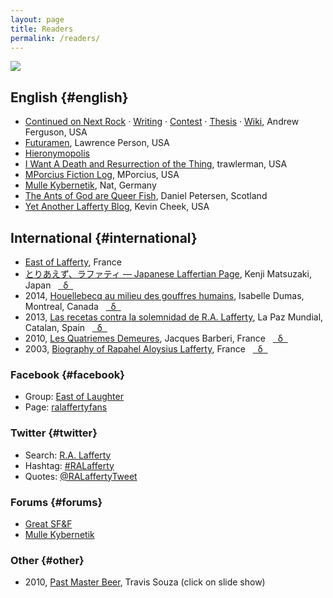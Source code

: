```yaml
---
layout: page
title: Readers
permalink: /readers/
---
```



<a href="http://web.archive.org/web/20050828204624/http://www.keithpurtell.com/kthings/body_lafferty.htm"><img src="{{ site.baseurl }}/images/readers.jpg"></a>

## English {#english}

* [Continued on Next Rock](http://ralafferty.tumblr.com) &middot; [Writing](http://ralafferty.tumblr.com/post/74655381463/how-lafferty-wrote) &middot; [Contest](http://news.virginia.edu/node/18066?id=18066) &middot; [Thesis](http://www.academia.edu/329007/Lafferty_and_His_World) &middot; [Wiki](http://lafferty.wikidot.com/), Andrew Ferguson, USA
* [Futuramen](http://www.lawrenceperson.com/?tag=r-a-lafferty), Lawrence Person, USA
* [Hieronymopolis](http://hieronymopolis.wordpress.com/category/laffertyana/)
* [I Want A Death and Resurrection of the Thing](http://failingevenbetter.blogspot.com/), trawlerman, USA
* [MPorcius Fiction Log](http://mporcius.blogspot.com/search/label/Lafferty), MPorcius, USA
* [Mulle Kybernetik](http://www.mulle-kybernetik.com/RAL), Nat, Germany
* [The Ants of God are Queer Fish](http://antsofgodarequeerfish.blogspot.com), Daniel Petersen, Scotland
* [Yet Another Lafferty Blog](http://www.yetanotherlaffertyblog.com/), Kevin Cheek, USA

## International {#international}

* [East of Lafferty](http://www.eastoflafferty.com/), France 
* [とりあえず、ラファティ &mdash; Japanese Laffertian Page](http://hc2.seikyou.ne.jp/home/DrBr/index.html), Kenji Matsuzaki, Japan &nbsp; [&nbsp; &delta; &nbsp;](https://translate.google.com/translate?sl=ja&tl=en&js=y&prev=_t&hl=en&ie=UTF-8&u=http%3A%2F%2Fhc2.seikyou.ne.jp%2Fhome%2FDrBr%2Findex.html&edit-text=)
* 2014, [Houellebecq au milieu des gouffres humains](https://houellebecqblog.wordpress.com/tag/r-a-lafferty/ "Houellebecq in the midst of human abysses"), Isabelle Dumas, Montreal, Canada &nbsp; [&nbsp; &delta; &nbsp;](https://translate.google.com/translate?hl=en&sl=fr&tl=en&u=https%3A%2F%2Fhouellebecqblog.wordpress.com%2Ftag%2Fr-a-lafferty%2F)
* 2013, [Las recetas contra la solemnidad de R.A. Lafferty](http://www.lapazmundial.com/blog/2013/02/21/las-recetas-contra-la-solemnidad-de-r-a-lafferty/ "Recipes from the solemnity of R.A. Lafferty"), La Paz Mundial, Catalan, Spain &nbsp; [&nbsp; &delta; &nbsp;](https://translate.google.com/translate?sl=es&tl=en&js=y&prev=_t&hl=en&ie=UTF-8&u=http%3A%2F%2Fwww.lapazmundial.com%2Fblog%2F2013%2F02%2F21%2Flas-recetas-contra-la-solemnidad-de-r-a-lafferty%2F&edit-text=)
* 2010, [Les Quatriemes Demeures](http://www.belial.fr/blog/les-quatriemes-demeures "Fourth Mansions"), Jacques Barberi, France &nbsp; [&nbsp; &delta; &nbsp;](https://translate.google.com/translate?sl=fr&tl=en&js=y&prev=_t&hl=en&ie=UTF-8&u=http%3A%2F%2Fwww.belial.fr%2Fblog%2Fles-quatriemes-demeures&edit-text=)
* 2003, [Biography of Rapahel Aloysius Lafferty](http://web.archive.org/web/20030408031523/http://perso.wanadoo.fr/listes.sf/lafferty/bio.htm), France &nbsp; [&nbsp; &delta; &nbsp;](https://translate.google.com/translate?sl=fr&tl=en&js=y&prev=_t&hl=en&ie=UTF-8&u=http%3A%2F%2Fweb.archive.org%2Fweb%2F20030408031523%2Fhttp%3A%2F%2Fperso.wanadoo.fr%2Flistes.sf%2Flafferty%2Fbio.htm&edit-text=)


### Facebook {#facebook}

* Group: [East of Laughter](https://www.facebook.com/groups/586744968045210/)
* Page: [ralaffertyfans](https://www.facebook.com/ralaffertyfans)

### Twitter {#twitter}

* Search: [R.A. Lafferty](https://twitter.com/search?q=r.a.%20lafferty&src=typd)
* Hashtag: [#RALafferty](https://twitter.com/hashtag/RALafferty?src=hash)
* Quotes: [@RALaffertyTweet](https://twitter.com/RALaffertyTweet)

### Forums {#forums}

* [Great SF&F](http://greatsfandf.com/forums/viewtopic.php?f=3&t=217)
* [Mulle Kybernetik](http://www.mulle-kybernetik.com/RAL/messageboard/viewforum.php?f=1)

### Other {#other}

* 2010, [Past Master Beer](http://travissouza.com/1352071), Travis Souza (click on slide show)
